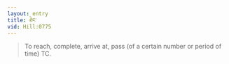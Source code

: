 ```yaml
---
layout: entry
title: ཐེང་
vid: Hill:0775
---
```

> To reach, complete, arrive at, pass (of a certain number or period of time) TC.
